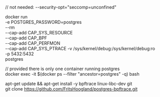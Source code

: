 // not needed: --security-opt="seccomp=unconfined" 

docker run \
-e POSTGRES_PASSWORD=postgres \
--rm \
--cap-add CAP_SYS_RESOURCE \
--cap-add CAP_BPF \
--cap-add CAP_PERFMON \
--cap-add CAP_SYS_PTRACE 
-v /sys/kernel/debug:/sys/kernel/debug:ro \
-p 5432:5432 \
postgres

// provided there is only one container running postgres  
docker exec -it $(docker ps --filter "ancestor=postgres" -q) bash

apt-get update && apt-get install -y bpftrace linux-libc-dev git  
git clone https://github.com/FritsHoogland/postgres-bpftrace.git  

